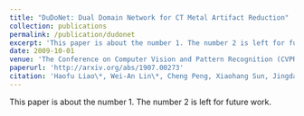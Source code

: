 ```yaml
---
title: "DuDoNet: Dual Domain Network for CT Metal Artifact Reduction"
collection: publications
permalink: /publication/dudonet
excerpt: 'This paper is about the number 1. The number 2 is left for future work.'
date: 2009-10-01
venue: 'The Conference on Computer Vision and Pattern Recognition (CVPR), 2020'
paperurl: 'http://arxiv.org/abs/1907.00273'
citation: 'Haofu Liao\*, Wei-An Lin\*, Cheng Peng, Xiaohang Sun, Jingdan Zhang, Jiebo Luo, Rama Chellappa, Shaohua Kevin Zhou. &quot;DuDoNet: Dual Domain Network for CT Metal Artifact Reduction.&quot; <i>The Conference on Computer Vision and Pattern Recognition (CVPR), 2020</i>'
---
```

This paper is about the number 1. The number 2 is left for future work.


<!-- Recommended citation: Your Name, You. (2009). "Paper Title Number 1." <i>Journal 1</i>. 1(1). -->